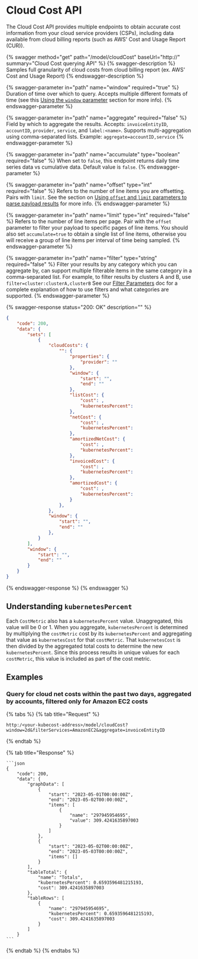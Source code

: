 # Cloud Cost API

The Cloud Cost API provides multiple endpoints to obtain accurate cost information from your cloud service providers (CSPs), including data available from cloud billing reports (such as AWS' Cost and Usage Report (CUR)).

{% swagger method="get" path="/model/cloudCost" baseUrl="http://<your-kubecost-address>" summary="Cloud Cost querying API" %}
{% swagger-description %}
Samples full granularity of cloud costs from cloud billing report (ex. AWS' Cost and Usage Report)
{% endswagger-description %}

{% swagger-parameter in="path" name="window" required="true" %}
Duration of time over which to query. Accepts multiple different formats of time (see this [Using the `window` parameter](/apis/apis-overview.md#using-the-window-parameter) section for more info).
{% endswagger-parameter %}

{% swagger-parameter in="path" name="aggregate" required="false" %}
Field by which to aggregate the results. Accepts: `invoiceEntityID`, `accountID`, `provider`, `service`, and `label:<name>`. Supports multi-aggregation using comma-separated lists. Example: `aggregate=accountID,service`
{% endswagger-parameter %}

{% swagger-parameter in="path" name="accumulate" type="boolean" required="false" %}
When set to `false`, this endpoint returns daily time series data vs cumulative data. Default value is `false`.
{% endswagger-parameter %}

{% swagger-parameter in="path" name="offset" type="int" required="false" %}
Refers to the number of line items you are offsetting. Pairs with `limit`. See the section on [Using `offset` and `limit` parameters to parse payload results](/apis/apis-overview.md#using-offset-and-limit-parameters-to-parse-payload-results) for more info.
{% endswagger-parameter %}

{% swagger-parameter in="path" name="limit" type="int" required="false" %}
Refers to the number of line items per page. Pair with the `offset` parameter to filter your payload to specific pages of line items. You should also set `accumulate=true` to obtain a single list of line items, otherwise you will receive a group of line items per interval of time being sampled.
{% endswagger-parameter %}

{% swagger-parameter in="path" name="filter" type="string" required="false" %}
Filter your results by any category which you can aggregate by, can support multiple filterable items in the same category in a comma-separated list. For example, to filter results by clusters A and B, use `filter=cluster:clusterA,clusterB` See our [Filter Parameters](/apis/filters-api.md) doc for a complete explanation of how to use filters and what categories are supported.
{% endswagger-parameter %}

{% swagger-response status="200: OK" description="" %}
```json
{
    "code": 200,
    "data": {
        "sets": [
            {
                "cloudCosts": {
                    "": {
                        "properties": {
                            "provider": ""
                        },
                        "window": {
                            "start": "",
                            "end": ""
                        },
                        "listCost": {
                            "cost": ,
                            "kubernetesPercent": 
                        },
                        "netCost": {
                            "cost": ,
                            "kubernetesPercent": 
                        },
                        "amortizedNetCost": {
                            "cost": ,
                            "kubernetesPercent":
                        },
                        "invoicedCost": {
                            "cost": ,
                            "kubernetesPercent": 
                        },
                        "amortizedCost": {
                            "cost": ,
                            "kubernetesPercent": 
                        }
                    },
                },
                "window": {
                    "start": "",
                    "end": ""
                },
            }
        ],
        "window": {
            "start": "",
            "end": ""
        }
    }
}
```
{% endswagger-response %}
{% endswagger %}

## Understanding `kubernetesPercent`

Each `CostMetric` also has a `kubernetesPercent` value. Unaggregated, this value will be 0 or 1. When you aggregate, `kubernetesPercent` is determined by multiplying the `costMetric` cost by its `kubernetesPercent` and aggregating that value as `kubernetesCost` for that `costMetric`. That `kubernetesCost` is then divided by the aggregated total costs to determine the new `kubernetesPercent`. Since this process results in unique values for each `costMetric`, this value is included as part of the cost metric.

## Examples

### Query for cloud net costs within the past two days, aggregated by accounts, filtered only for Amazon EC2 costs

{% tabs %}
{% tab title="Request" %}
```
http:/<your-kubecost-address>/model/cloudCost?window=2d&filterServices=AmazonEC2&aggregate=invoiceEntityID
```
{% endtab %}

{% tab title="Response" %}
````
```json
{
    "code": 200,
    "data": {
        "graphData": [
            {
                "start": "2023-05-01T00:00:00Z",
                "end": "2023-05-02T00:00:00Z",
                "items": [
                    {
                        "name": "297945954695",
                        "value": 309.4241635897003
                    }
                ]
            },
            {
                "start": "2023-05-02T00:00:00Z",
                "end": "2023-05-03T00:00:00Z",
                "items": []
            }
        ],
        "tableTotal": {
            "name": "Totals",
            "kubernetesPercent": 0.6593596481215193,
            "cost": 309.4241635897003
        },
        "tableRows": [
            {
                "name": "297945954695",
                "kubernetesPercent": 0.6593596481215193,
                "cost": 309.4241635897003
            }
        ]
    }
```
````
{% endtab %}
{% endtabs %}
